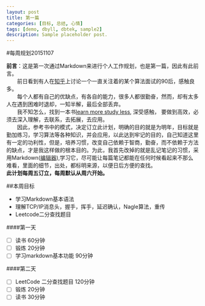 ```yaml
---
layout: post
title: 第一篇
categories: [目标, 总结, 心情]
tags: [demo, dbyll, dbtek, sample2]
description: Sample placeholder post.
---
```

#每周规划20151107

**前言**：这是第一次通过Markdown来进行个人工作规划，也是第一篇，因此有此前言。  
　　前日看到有人在[知乎][1]上讨论一个一直关注着的某个算法面试的90后，感触良多。  
　　每个人都有自己的优缺点，有各自的能力，很多人都很勤奋，然而，却有太多人在遇到困难时退却，一知半解，最后全部丢弃。  
　　我不知怎么，找到一本书[learn more study less][2], 深受感触， 要做到高效，必须去深入理解，去联系，去拓展，去应用。  
　　因此，参考书中的模式，决定订立此计划，明确的目的就是为明年，目标就是勤加练习，学习算法等各种知识，并会应用，以此达到牢记的目的，自己知道这里有一定的功利性，但是，培养习惯，改变自己依赖于智商，勤奋，而不依赖于方法的缺点，才是我这样做的根本目的。为此，我首先改掉的就是乱记笔记的习惯，采用Markdown([编辑器][3]),学习它，尽可能让每篇笔记都能在任何时候看起来不那么难看，里面的细节，出处，都标明来源，以便日后方便的查找。  
**此计划每周五订立，每周默认从周六开始。**

##本周目标
* 学习Markdown基本语法
* 理解TCP/IP消息头，握手，挥手，延迟确认，Nagle算法，重传
* Leetcode二分查找题目  

####第一天
- [ ] 读书 60分钟
- [ ] 锻炼 20分钟
- [ ] 学习markdown基本功能 90分钟

####第二天
- [ ] LeetCode 二分查找题目 120分钟
- [ ] 锻炼 20分钟
- [ ] 读书 30分钟

[1]:http://www.zhihu.com/question/24957182
[2]:http://book.douban.com/subject/25783654
[3]:http://pad.haroopress.com/user.html
